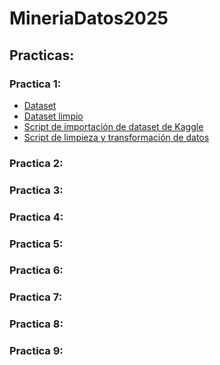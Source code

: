 # MineriaDatos2025

## Practicas:
### Practica 1:
- [Dataset](https://github.com/MaurOrtizz/MineriaDatos2025/blob/main/Practica%201/births-and-deaths-projected-to-2100.csv)
- [Dataset limpio](https://github.com/MaurOrtizz/MineriaDatos2025/blob/main/Practica%201/births-and-deaths_cleaned.csv)
- [Script de importación de dataset de Kaggle](https://github.com/MaurOrtizz/MineriaDatos2025/blob/main/Practica%201/DataLoading.py)
- [Script de limpieza y transformación de datos](https://github.com/MaurOrtizz/MineriaDatos2025/blob/main/Practica%201/DataCleaning.py)
### Practica 2:
### Practica 3:
### Practica 4:
### Practica 5:
### Practica 6:
### Practica 7:
### Practica 8:
### Practica 9:



